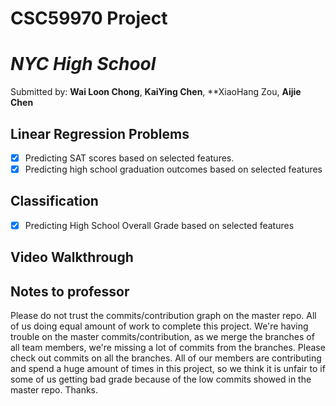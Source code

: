 # CSC59970 Project
# *NYC High School*

Submitted by: **Wai Loon Chong**, **KaiYing Chen**, **XiaoHang Zou, **Aijie Chen** 

## Linear Regression Problems

* [x] Predicting SAT scores based on selected features.
* [x] Predicting high school graduation outcomes based on selected features

## Classification
* [x] Predicting High School Overall Grade based on selected features

## Video Walkthrough 

## Notes to professor

Please do not trust the commits/contribution graph on the master repo. All of us doing equal amount of work to complete this project. We're 
having trouble on the master commits/contribution, as we merge the branches of all team members, we're missing a lot of 
commits from the branches. Please check out commits on all the branches. All of our members are contributing and spend a huge
amount of times in this project, so we think it is unfair to if some of us getting bad grade because of the low commits showed 
in the master repo. Thanks.
